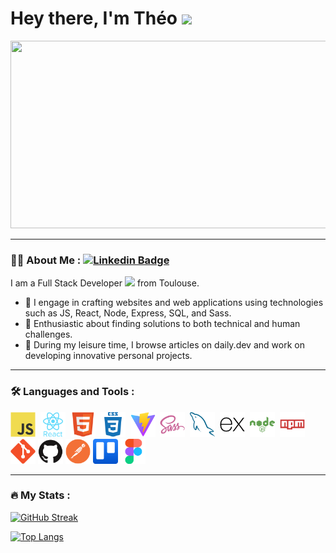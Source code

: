 

 
<div id="header" align="start">


 # Hey there, I'm Théo  <img src="https://media.giphy.com/media/hvRJCLFzcasrR4ia7z/giphy.gif" width="30px"/>

 
  <div align="center">
   <img src="https://media.giphy.com/media/dWesBcTLavkZuG35MI/giphy.gif" width="600" height="300"/> 
  </div>

---

### :man_technologist: About Me :   [![Linkedin Badge](https://img.shields.io/badge/LinkedIn-blue?style=for-the-badge&logo=linkedin&logoColor=white)](https://www.linkedin.com/in/th%C3%A9o-napoly-1943a183/)
<div align="start"> 

  I am a Full Stack Developer <img src="https://media.giphy.com/media/WUlplcMpOCEmTGBtBW/giphy.gif" width="30"> from Toulouse.
   - :telescope: I engage in crafting websites and web applications using technologies such as JS, React, Node, Express, SQL, and Sass.
  - :seedling: Enthusiastic about finding solutions to both technical and human challenges.
  - :thought_balloon: During my leisure time, I browse articles on daily.dev and work on developing innovative personal projects.

</div>

---

### :hammer_and_wrench: Languages and Tools :
<div>
  <img src="https://github.com/devicons/devicon/blob/master/icons/javascript/javascript-original.svg" title="JavaScript" alt="JavaScript" width="40" height="40"/>&nbsp;
  <img src="https://github.com/devicons/devicon/blob/master/icons/react/react-original-wordmark.svg" title="React" alt="React" width="40" height="40"/>&nbsp;
  <img src="https://github.com/devicons/devicon/blob/master/icons/html5/html5-original.svg" title="HTML5" alt="HTML" width="40" height="40"/>&nbsp;
  <img src="https://github.com/devicons/devicon/blob/master/icons/css3/css3-plain-wordmark.svg"  title="CSS3" alt="CSS" width="40" height="40"/>&nbsp;
  <img src="https://github.com/devicons/devicon/blob/master/icons/vitejs/vitejs-original.svg"  title="vitejs" alt="vitejs" width="40" height="40"/>&nbsp;
  <img src="https://github.com/devicons/devicon/blob/master/icons/sass/sass-original.svg"  title="sass" alt="sass" width="40" height="40"/>&nbsp;
  <img src="https://github.com/devicons/devicon/blob/master/icons/mysql/mysql-original.svg" title="MySQL"  alt="MySQL" width="40" height="40"/>&nbsp;
  <img src="https://github.com/devicons/devicon/blob/master/icons/express/express-original.svg" title="express"  alt="express" width="40" height="40"/>&nbsp;
  <img src="https://github.com/devicons/devicon/blob/master/icons/nodejs/nodejs-plain-wordmark.svg" title="NodeJS" alt="NodeJS" width="40" height="40"/>&nbsp;
  <img src="https://github.com/devicons/devicon/blob/master/icons/npm/npm-original-wordmark.svg" title="npm" alt="npm" width="40" height="40"/>&nbsp;
  <img src="https://github.com/devicons/devicon/blob/master/icons/git/git-plain.svg" title="Git" **alt="Git" width="40" height="40"/>
  <img src="https://github.com/devicons/devicon/blob/master/icons/github/github-original.svg" title="Github" **alt="Github" width="40" height="40"/>
  <img src="https://github.com/devicons/devicon/blob/master/icons/postman/postman-original.svg" title="postman" **alt="postman" width="40" height="40"/>
  <img src="https://github.com/devicons/devicon/blob/master/icons/trello/trello-original.svg" title="trello" **alt="trello" width="40" height="40"/>
  <img src="https://github.com/devicons/devicon/blob/master/icons/figma/figma-original.svg" title="figma" **alt="figma" width="40" height="40"/>
</div>

---

### :fire: My Stats :
[![GitHub Streak](http://github-readme-streak-stats.herokuapp.com?user=theonapoly&theme=dark&background=000000)](https://git.io/streak-stats)

[![Top Langs](https://github-readme-stats.vercel.app/api/top-langs/?username=theonapoly&layout=compact&theme=vision-friendly-dark)](https://github.com/anuraghazra/github-readme-stats)
</div>

